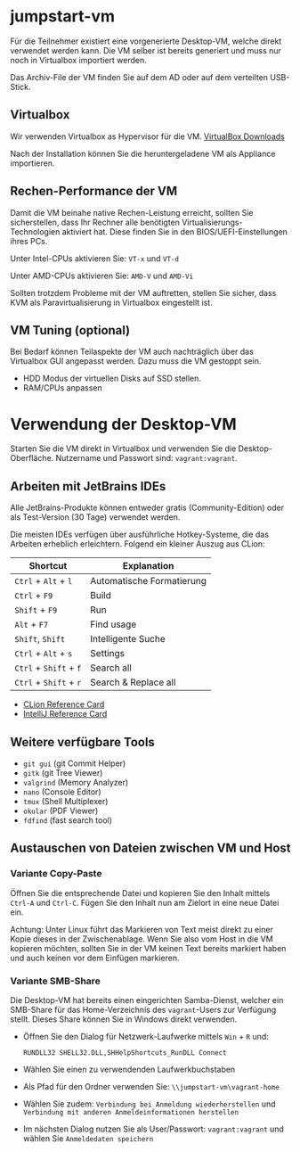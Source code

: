jumpstart-vm
============

Für die Teilnehmer existiert eine vorgenerierte Desktop-VM,
welche direkt verwendet werden kann.
Die VM selber ist bereits generiert
und muss nur noch in Virtualbox importiert werden.

Das Archiv-File der VM finden Sie auf dem AD oder auf dem verteilten USB-Stick.


Virtualbox
----------

Wir verwenden Virtualbox as Hypervisor für die VM.
[VirtualBox Downloads](https://www.virtualbox.org/wiki/Downloads)

Nach der Installation können Sie die heruntergeladene VM als Appliance importieren.


Rechen-Performance der VM
-------------------------

Damit die VM beinahe native Rechen-Leistung erreicht,
sollten Sie sicherstellen, dass Ihr Rechner alle benötigten Virtualisierungs-Technologien
aktiviert hat. Diese finden Sie in den BIOS/UEFI-Einstellungen ihres PCs.

Unter Intel-CPUs aktivieren Sie: `VT-x` und `VT-d`

Unter AMD-CPUs aktivieren Sie: `AMD-V` und `AMD-Vi`

Sollten trotzdem Probleme mit der VM auftretten,
stellen Sie sicher, dass KVM als Paravirtualisierung in Virtualbox eingestellt ist.


VM Tuning (optional)
---------

Bei Bedarf können Teilaspekte der VM auch nachträglich über das Virtualbox GUI
angepasst werden. Dazu muss die VM gestoppt sein.

* HDD Modus der virtuellen Disks auf SSD stellen.
* RAM/CPUs anpassen


Verwendung der Desktop-VM
=========================

Starten Sie die VM direkt in Virtualbox und verwenden Sie die Desktop-Oberfläche.
Nutzername und Passwort sind: `vagrant:vagrant`.


Arbeiten mit JetBrains IDEs
---------------------------

Alle JetBrains-Produkte können entweder gratis (Community-Edition) oder als Test-Version (30 Tage) verwendet werden.

Die meisten IDEs verfügen über ausführliche Hotkey-Systeme,
die das Arbeiten erheblich erleichtern.
Folgend ein kleiner Auszug aus CLion:

| Shortcut               | Explanation                      |
|---                     |---                               |
| `Ctrl` + `Alt` + `l`   | Automatische Formatierung        |
| `Ctrl` + `F9`          | Build                            |
| `Shift` + `F9`         | Run                              |
| `Alt` + `F7`           | Find usage                       |
| `Shift`, `Shift`       | Intelligente Suche               |
| `Ctrl` + `Alt` + `s`   | Settings                         |
| `Ctrl` + `Shift` + `f` | Search all                       |
| `Ctrl` + `Shift` + `r` | Search & Replace all             |

* [CLion Reference Card](https://resources.jetbrains.com/storage/products/clion/docs/CLion_ReferenceCard.pdf)
* [IntelliJ Reference Card](https://resources.jetbrains.com/storage/products/intellij-idea/docs/IntelliJIDEA_ReferenceCard.pdf)


Weitere verfügbare Tools
------------------------

* `git gui` (git Commit Helper)
* `gitk` (git Tree Viewer)
* `valgrind` (Memory Analyzer)
* `nano` (Console Editor)
* `tmux` (Shell Multiplexer)
* `okular` (PDF Viewer)
* `fdfind` (fast search tool)


Austauschen von Dateien zwischen VM und Host
--------------------------------------------


### Variante Copy-Paste

Öffnen Sie die entsprechende Datei und kopieren Sie den Inhalt mittels
`Ctrl-A` und `Ctrl-C`. Fügen Sie den Inhalt nun am Zielort in eine
neue Datei ein.

Achtung: Unter Linux führt das Markieren von Text meist direkt zu einer Kopie dieses
in der Zwischenablage. Wenn Sie also vom Host in die VM kopieren möchten,
sollten Sie in der VM keinen Text bereits markiert haben und auch keinen vor dem
Einfügen markieren.


### Variante SMB-Share

Die Desktop-VM hat bereits einen eingerichten Samba-Dienst,
welcher ein SMB-Share für das Home-Verzeichnis des `vagrant`-Users zur Verfügung stellt.
Dieses Share können Sie in Windows direkt verwenden.

* Öffnen Sie den Dialog für Netzwerk-Laufwerke mittels `Win` + `R` und:

  ~~~~~~
  RUNDLL32 SHELL32.DLL,SHHelpShortcuts_RunDLL Connect
  ~~~~~~

* Wählen Sie einen zu verwendenden Laufwerkbuchstaben
* Als Pfad für den Ordner verwenden Sie: `\\jumpstart-vm\vagrant-home`
* Wählen Sie zudem: `Verbindung bei Anmeldung wiederherstellen` und `Verbindung mit anderen Anmeldeinformationen herstellen`
* Im nächsten Dialog nutzen Sie als User/Passwort: `vagrant:vagrant` und wählen Sie `Anmeldedaten speichern`

